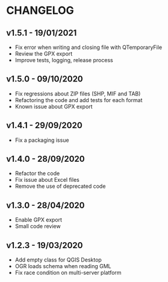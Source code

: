 # CHANGELOG

## v1.5.1 - 19/01/2021

* Fix error when writing and closing file with QTemporaryFile
* Review the GPX export
* Improve tests, logging, release process

## v1.5.0 - 09/10/2020

* Fix regressions about ZIP files (SHP, MIF and TAB)
* Refactoring the code and add tests for each format
* Known issue about GPX export

## v1.4.1 - 29/09/2020

* Fix a packaging issue

## v1.4.0 - 28/09/2020

* Refactor the code
* Fix issue about Excel files
* Remove the use of deprecated code

## v1.3.0 - 28/04/2020

* Enable GPX export
* Small code review

## v1.2.3 - 19/03/2020

* Add empty class for QGIS Desktop
* OGR loads schema when reading GML
* Fix race condition on multi-server platform
